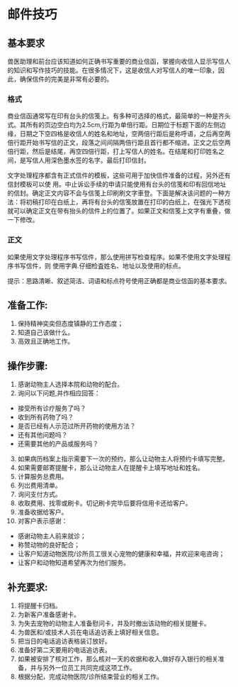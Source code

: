 # 邮件技巧

## 基本要求

兽医助理和前台应该知道如何正确书写重要的商业信函，掌握向收信人显示写信人的知识和写作技巧的技能。在很多情况下，这是收信人对写信人的唯一印象，因此，确保信件的完美是非常有必要的。

### 格式

商业信函通常写在印有台头的信笺上。有多种可选择的格式，最简单的一种是齐头式。其所有的页边空白均为2.5cm,行距为单倍行距。日期位于标题下面的左侧边缘，日期之下空四格是收信人的姓名和地址，空两倍行距后是称呼语，之后再空两倍行距开始书写信的正文，段落之间间隔两倍行距且首行都不缩进。正文之后空两倍行距，然后是结尾，再空四倍行距，打上写信人的姓名。在结尾和打印姓名之间，是写信人用深色墨水签的名字。最后打印信封。

文字处理程序都含有正式信件的模板，这些可用于加快信件准备的过程，另外还有信封模板可以使 用。中止诉讼手续的申请只能使用有台头的信笺和印有回信地址的信封。确定正文内容不会与信笺上印刷刷文字車登。下面是解决该问题的一种方法：将初稿打印在白纸上，再将有台头的信笺放置在打印的白纸上，在强光下透视就可以确定正文在带有抬头的信件上的位置了。如果正文和信笺上文字有重叠，做一下修改。

### 正文

如果使用文字处理程序书写信件，那么使用拼写检查程序。如果不使用文字处理程序书写信件，则 使用字典.仔细检査姓名、地址以及使用的标点。

提示：思路清晰、叙述简洁、词语和标点符号使用正确都是商业信函的基本要求。


## 准备工作:

1.	保持精神奕奕但态度镇静的工作态度；
2.	知道自己该做什么。
3.	高效且正确地工作。


## 操作步骤:

1.	感谢动物主人选择本院和动物的配合。
2.	询问以下问题,并作相应回答：
- 接受所有诊疗服务了吗？ 
- 收到所有药物了吗？ 
- 是否已经有人示范过所开药物的使用方法？ 
- 还有其他问题吗？ 
- 还需要其他的产品或服务吗？
3.	如果病历档案上指示需要下一次的预约，那么让动物主人将预约卡填写完整。
4.	如果需要邮寄提醒卡，那么让动物主人在提醒卡上填写地址和姓名。 
5. 计算服务总费用。
6.	列岀费用清单。
7.	询问支付方式。
8.	收取费用、找零或刷卡。切记刷卡完毕后要将信用卡还给客户。
9.	准备收据给客户。
10.	对客户表示感谢：
- 感谢动物主人前来就诊； 
- 称赞动物的良好配合； 
- 让客户知道动物医院/诊所员工很关心宠物的健康和幸福，并欢迎来电咨询； 
- 让客户和动物知道希望再次为他们服务。




## 补充要求:

1.	将提醒卡归档。
2.	为新客户准备感谢卡。
3.	为失去宠物的动物主人准备慰问卡，并及时撤出该动物的相关提醒卡。
4.	为兽医和/或技术人员在电话追访表上填好相关信息。
5.	把当日的电话追访表格装订放好。
6.	准备好第二天要用的电话追访表。
7.	如果被安排了核对工作，那么核对一天的收据和收入,做好存入银行的相关准备，并与另外一位员工共同完成这项工作。
8.	根据分配，完成动物医院/诊所结束营业的相关工作。

 